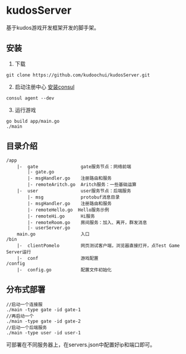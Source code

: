 # kudosServer
基于kudos游戏开发框架开发的脚手架。

## 安装
1. 下载
```shell script
git clone https://github.com/kudoochui/kudosServer.git
```
2. 启动注册中心
[安装consul](https://learn.hashicorp.com/consul/getting-started/install)
```
consul agent --dev
```
3. 运行游戏
```shell script
go build app/main.go
./main
```



## 目录介绍
```
/app
    |-  gate                gate服务节点：网络前端
        |- gate.go  
        |- msgHandler.go    注册路由和服务
        |- remoteAritch.go  Aritch服务：一些基础运算
    |-  user                user服务节点：后端服务
        |- msg              protobuf消息目录
        |- msgHandler.go    注册路由和服务
        |- remoteHello.go  Hello服务示例
        |- remoteHi.go      Hi服务
        |- remoteRoom.go    房间服务：加入、离开，群发消息
        |- userServer.go  
    main.go                 入口
/bin
    |-  clientPomelo        网页测试客户端，浏览器直接打开，点Test Game Server运行
    |-  conf                游戏配置
/config
    |-  config.go           配置文件初始化
```
   
## 分布式部署
```shell script
//启动一个连接服
./main -type gate -id gate-1
//再启动一个
./main -type gate -id gate-2
//启动一个后端服务
./main -type user -id user-1
```
可部署在不同服务器上，在servers.json中配置好ip和端口即可。